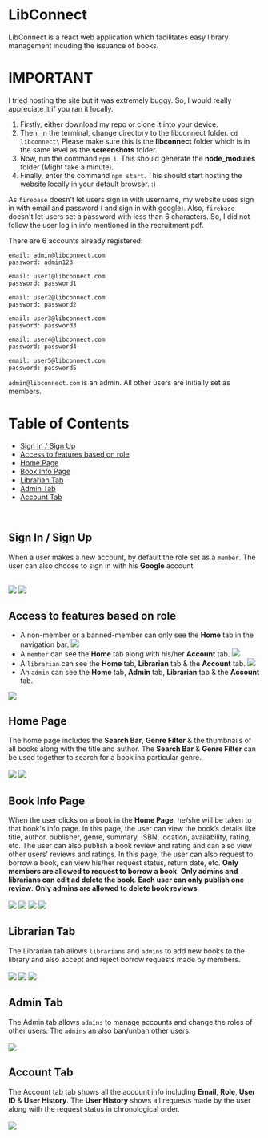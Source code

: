 # LibConnect

LibConnect is a react web application which facilitates easy library management incuding the issuance of books.
# IMPORTANT
I tried hosting the site but it was extremely buggy. So, I would really appreciate it if you ran it locally.</br>
1. Firstly, either download my repo or clone it into your device.
2. Then, in the terminal, change directory to the libconnect folder. ```cd libconnect\``` Please make sure this is the **libconnect** folder which is in the same level as the **screenshots** folder.
3. Now, run the command ```npm i```. This should generate the **node_modules** folder (Might take a minute).
4. Finally, enter the command ```npm start```. This should start hosting the website locally in your default browser. :)

As ```firebase``` doesn't let users sign in with username, my website uses sign in with email and password ( and sign in with google).  Also, ```firebase``` doesn't let users set a password with less than 6 characters. So, I did not follow the user log in info mentioned in the recruitment pdf.

There are 6 accounts already registered: 
```
email: admin@libconnect.com
password: admin123
```
```
email: user1@libconnect.com
password: password1
```
```
email: user2@libconnect.com
password: password2
```
```
email: user3@libconnect.com
password: password3
```
```
email: user4@libconnect.com
password: password4
```
```
email: user5@libconnect.com
password: password5
```
```admin@libconnect.com``` is an admin. All other users are initially set as members.


# Table of Contents  
 - [Sign In / Sign Up](#sign-in--sign-up)  
 - [Access to features based on role](#access-to-features-based-on-role)
 - [Home Page](#home-page)
 - [Book Info Page](#book-info-page)  
 - [Librarian Tab](#librarian-tab)
 - [Admin Tab](#admin-tab)
 - [Account Tab](#account-tab)

<br/>
<a name="sign-in--sign-up"/>

## Sign In / Sign Up
When a user makes a new account, by default the role set as a ```member```. The user can also choose to sign in with his **Google** account

<br/>
<img src="screenshots/sign_up.png">
<img src="screenshots/sign_in.png"> 
<br/>
<a name="access-to-features-based-on-role"/>

## Access to features based on role

* A non-member or a banned-member can only see the **Home** tab in the navigation bar.
<img src="screenshots/nonmember_navbar.png"> <br/>
* A ```member``` can see the **Home** tab along with his/her **Account** tab.
<img src="screenshots/member_navbar.png"> <br/>
* A ```librarian``` can see the **Home** tab, **Librarian** tab & the **Account** tab.
<img src="screenshots/librarian_navbar.png"> <br/>
* An ```admin``` can see the **Home** tab, **Admin** tab, **Librarian** tab & the **Account** tab.
<img src="screenshots/admin_navbar.png"> 
<br/>
<a name="home-page"/>

## Home Page
The home page includes the **Search Bar**, **Genre Filter** & the thumbnails of all books along with the title and author. The **Search Bar** & **Genre Filter** can be used together to search for a book ina particular genre.
<br/><br/>
<img src="screenshots/home_page_1.png"> 
<img src="screenshots/home_page_2.png"> 

<a name="book-info-page"/>

## Book Info Page
When the user clicks on a book in the **Home Page**, he/she will be taken to that book's info page. In this page, the user can view the book’s details like title, author, publisher, genre, summary, ISBN, location, availability, rating, etc. The user can also publish a book review and rating and can also view other users' reviews and ratings. In this page, the user can also request to borrow a book, can view his/her request status, return date, etc. **Only members are allowed to request to borrow a book**. **Only admins and librarians can edit ad delete the book**. **Each user can only publish one review**. **Only admins are allowed to delete book reviews**.
<br/><br/>
<img src="screenshots/book_info_1.png">
<img src="screenshots/book_info_2.png">
<img src="screenshots/review_1.png">
<img src="screenshots/review_2.png">
<br/>
<a name="librarian-tab"/>

## Librarian Tab
The Librarian tab allows ```librarians``` and ```admins``` to add new books to the library and also accept and reject borrow requests made by members.
<br/><br/>
<img src="screenshots/librarian.png">
<img src="screenshots/add_book.png">
<img src="screenshots/book_issue.png">
<a name="admin-tab"/>

## Admin Tab
The Admin tab allows  ```admins``` to manage accounts and change the roles of other users. The ```admins``` an also ban/unban other users.
<br/><br/>
<img src="screenshots/admin.png">
<a name="account-tab"/>

## Account Tab
The Account tab tab shows all the account info including **Email**, **Role**, **User ID** & **User History**. The **User History** shows all requests made by the user along with the request status in chronological order.
<br/><br/>
<img src="screenshots/account.png">
